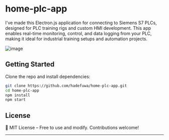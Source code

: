 # home-plc-app
I've made this Electron.js application for connecting to Siemens S7 PLCs, designed for PLC training rigs and custom HMI development. This app enables real-time monitoring, control, and data logging from your PLC, making it ideal for industrial training setups and automation projects.

![image](https://github.com/user-attachments/assets/0fe3451c-b59e-4d90-9411-b2fccfefeb7c)

## Getting Started

Clone the repo and install dependencies:

```sh
git clone https://github.com/hadefuwa/home-plc-app.git  
cd home-plc-app  
npm install  
npm start  
```

## License

📜 MIT License – Free to use and modify. Contributions welcome!

---
